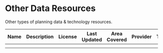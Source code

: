 # Other Data Resources
Other types of planning data & technology resources. 

| Name 	| Description 	| License 	| Last Updated 	| Area Covered 	| Provider	|Type	| Links 	|
|------	|-------------	|---------	|:------------:	|--------------	|------	|-------	|-------	|
|      	|             	|         	|              	|              	|      	|       	|       	|
|      	|             	|         	|              	|              	|      	|       	|       	|